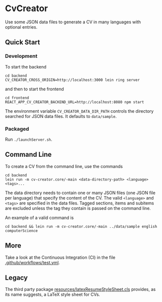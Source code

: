 # CvCreator

Use some JSON data files to generate a CV in many languages with optional entries.

## Quick Start

### Development

To start the backend

```shell
cd backend
CV_CREATOR_CROSS_ORIGIN=http://localhost:3000 lein ring server
```

and then to start the frontend

```shell
cd frontend
REACT_APP_CV_CREATOR_BACKEND_URL=http://localhost:8080 npm start
```

The environment variable `CV_CREATOR_DATA_DIR_PATH` controls the directory searched for JSON data files.
It defaults to `data/sample`.

### Packaged

Run `./launchServer.sh`.

## Command Line

To create a CV from the command line, use the commands

```shell
cd backend
lein run -m cv-creator.core/-main <data-directory-path> <language> <tags>...
```

The data directory needs to contain one or many JSON files (one JSON file per language) that specify the content of the CV.
The valid `<language>` and `<tags>` are specified in the data files.
Tagged sections, items and subitems are excluded unless the tag they contain is passed on the command line.

An example of a valid command is

```shell
cd backend && lein run -m cv-creator.core/-main ../data/sample english computerScience
```

## More

Take a look at the Continuous Integration (CI) in the file [.github/workflows/test.yml](./.github/workflows/test.yml).

## Legacy

The third party package [resources/latexResumeStyleSheet.cls](./resources/latexResumeStyleSheet.cls) provides, as its name suggests, a LaTeX style sheet for CVs.
